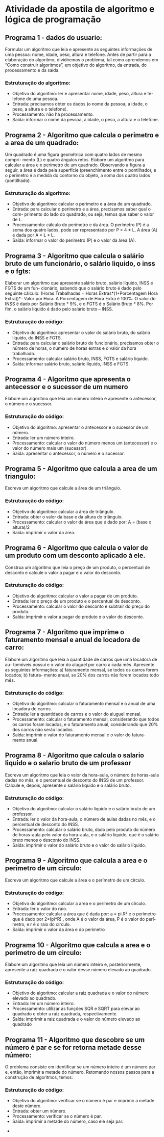 # Atividade da apostila de algoritmo e lógica de programação
## Programa 1 - dados do usuario:
Formular um algoritmo que leia e apresente as seguintes informações de uma
pessoa: nome, idade, peso, altura e telefone. Antes de partir para a elaboração do
algoritmo, dividiremos o problema, tal como aprendemos em “Como construir
algoritmos”, em objetivo do algoritmo, da entrada, do processamento e da saída.

### Estruturação do algoritmo:
* Objetivo do algoritmo: ler e apresentar nome, idade, peso, altura e te-
lefone de uma pessoa.
* Entrada: precisamos obter os dados (o nome da pessoa, a idade, o peso,
a altura e o telefone).
* Processamento: não há processamento.
* Saída: informar o nome da pessoa, a idade, o peso, a altura e o telefone.

## Programa 2 - Algoritmo que calcula o perimetro e a area de um quadrado:
Um quadrado é uma figura geométrica com quatro lados de mesmo compri-
mento (L) e quatro ângulos retos. Elabore um algoritmo para calcular a área e
o perímetro de um quadrado. Observando a figura a seguir, a área é dada pela
superfície (preenchimento entre o pontilhado), e o perímetro é a medida do
contorno do objeto, a soma dos quatro lados (pontilhado).

### Estruturação do algoritmo:
* Objetivo do algoritmo: calcular o perímetro e a área de um quadrado.
* Entrada: para calcular o perímetro e a área, precisamos saber qual o com-
primento do lado do quadrado, ou seja, temos que saber o valor de L.
* Processamento: cálculo do perímetro e da área. O perímetro (P) é a
soma dos quatro lados, pode ser representado por P = 4 * L. A área
(A) é dada por A = L * L.
* Saída: informar o valor do perímetro (P) e o valor da área (A).

## Programa 3 -  Algoritmo que calcula o salário bruto de um funcionário, o salário liquido, o inss e o fgts:
Elaborar um algoritmo que apresente salário
bruto, salário líquido, INSS e FGTS de um fun-
cionário, sabendo que o salário bruto é dado
pelo seguinte cálculo: (Horas Trabalhadas +
Horas Extras*(1+Porcentagem Hora Extra))*-
Valor por Hora. A Porcentagem de Hora Extra
é 100%. O valor do INSS é dado por Salário
Bruto * 9%, e o FGTS é o Salário Bruto * 8%. Por
fim, o salário líquido é dado pelo salário bruto
– INSS.

### Estruturação do código:
* Objetivo do algoritmo: apresentar o valor do salário bruto, do salário
líquido, do INSS e FGTS.
* Entrada: para calcular o salário bruto do funcionário, precisamos obter o
número de horas, o número de horas extras e o valor da hora trabalhada.
* Processamento: calcular salário bruto, INSS, FGTS e salário líquido.
* Saída: informar salário bruto, salário líquido, INSS e FGTS.

## Programa 4 - Algoritmo que apresenta o antecessor e o sucessor de um numero
Elabore um algoritmo que leia um número inteiro e apresente o antecessor, o
número e o sucessor.

### Estruturação do código:
* Objetivo do algoritmo: apresentar o antecessor e o sucessor de um número.
* Entrada: ler um número inteiro.
* Processamento: calcular o valor do número menos um (antecessor) e o valor do número mais um (sucessor).
* Saída: apresentar o antecessor, o número e o sucessor.

## Programa 5 - Algoritmo que calcula a area de um triangulo:
Escreva um algoritmo que calcule a área de um triângulo.

### Estruturação do código:
* Objetivo do algoritmo: calcular a área de triângulo.
* Entrada: obter o valor da base e da altura do triângulo.
* Processamento: calcular o valor da área que é dado por: A = (base x altura)/2
* Saída: imprimir o valor da área.

## Programa 6 - Algoritmo que calcula o valor de um produto com um desconto aplicado à ele.
Construa um algoritmo que leia o preço de um produto, o percentual de desconto
e calcule o valor a pagar e o valor do desconto.

### Estruturação do código:
* Objetivo do algoritmo: calcular o valor a pagar de um produto.
* Entrada: ler o preço de um produto e o percentual de desconto.
* Processamento: calcular o valor do desconto e subtrair do preço do produto.
* Saída: imprimir o valor a pagar do produto e o valor do desconto.

## Programa 7 - Algoritmo que imprime o faturamento mensal e anual de locadora de carro:
Elabore um algoritmo que leia a quantidade de carros que uma locadora de au-
tomóveis possui e o valor do aluguel por carro a cada mês. Apresente as seguintes
informações: a) faturamento mensal, se todos os carros forem locados; b) fatura-
mento anual, se 20% dos carros não forem locados todo mês.

### Estruturação do código:
* Objetivo do algoritmo: calcular o faturamento mensal e o anual de uma
locadora de carros.
* Entrada: ler a quantidade de carros e o valor do aluguel mensal.
* Processamento: calcular o faturamento mensal, considerando que todos
os carros foram locados, e o faturamento anual, considerando que 20%
dos carros não serão locados.
* Saída: imprimir o valor do faturamento mensal e o valor do fatura-
mento anual.

## Programa 8 - Algoritmo que calcula o salario liquido e o salario bruto de um professor
Escreva um algoritmo que leia o valor da hora-aula, o número de horas-aula
dadas no mês, e o percentual de desconto do INSS de um professor. Calcule e,
depois, apresente o salário líquido e o salário bruto.

### Estruturação do código:
* Objetivo do algoritmo: calcular o salário líquido e o salário bruto de
um professor.
* Entrada: ler o valor da hora-aula, o número de aulas dadas no mês, e o
percentual de desconto do INSS.
* Processamento: calcular o salário bruto, dado pelo produto do número
de horas-aula pelo valor da hora-aula, e o salário líquido, que é o salário
bruto menos o desconto do INSS.
* Saída: imprimir o valor do salário bruto e o valor do salário líquido.

## Programa 9 - Algoritmo que calcula a area e o perimetro de um circulo:
Escreva um algoritmo que calcule a área e o perímetro de um círculo.

### Estruturação do código:
* Objetivo do algoritmo: calcular a area e o perímetro de um círculo.
* Entrada: ler o valor do raio.
* Processamento: calcular a área que é dada por: a = pi.R²  e o perímetro
que é dado por 2*(pi*R) , onde A é o valor da área, P é o valor do perí-
metro, e r é o raio do círculo.
* Saída: imprimir o valor da área e do perímetro

## Programa 10 - Algoritmo que calcula a area e o perimetro de um circulo:
Elabore um algoritmo que leia um número inteiro e, posteriormente, apresente
a raiz quadrada e o valor desse número elevado ao quadrado.

### Estruturação do código:
* Objetivo do algoritmo: calcular a raiz quadrada e o valor do número
elevado ao quadrado.
* Entrada: ler um número inteiro.
* Processamento: utilizar as funções SQR e SQRT para elevar ao quadrado
e obter a raiz quadrada, respectivamente.
* Saída: imprimir a raiz quadrada e o valor do número elevado ao
quadrado

## Programa 11 - Algoritmo que descobre se um número é par e se for retorna metade desse número:
O problema consiste em identificar se um número
inteiro é um número par e, então, imprimir a metade do número. Retomando
nossos passos para a construção de algoritmos, temos:

### Estruturação do código:
* Objetivo do algoritmo: verificar se o número é par e imprimir a metade
deste número.
* Entrada: obter um número.
* Processamento: verificar se o número é par.
* Saída: imprimir a metade do número, caso ele seja par.
-
